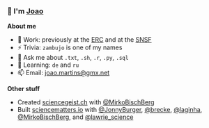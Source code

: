 ### 👋 I'm [Joao](https://en.wikipedia.org/wiki/Jo%C3%A3o)

**About me**

- 🔭 Work: previously at the [ERC](https://erc.europa.eu) and at the [SNSF](http://www.snf.ch)
- ⚡ Trivia: `zambujo` is one of my names
- 💬 Ask me about `.txt`, `.sh`, `.r`, `.py`, `.sql`
- 🌱 Learning: `de` and `ru` 
- 📫 Email: [joao.martins@gmx.net](mailto:joao.martins@gmx.net)

**Other stuff**

- Created [sciencegeist.ch](https://www.sciencegeist.ch) with [@MirkoBischBerg](https://twitter.com/MirkoBischBerg)
- Built [sciencematters.io](https://github.com/SciMts) with [@JonnyBurger](https://github.com/JonnyBurger), [@brecke](https://github.com/brecke), [@laginha](https://github.com/laginha), [@MirkoBischBerg](https://twitter.com/MirkoBischBerg), and [@lawrie_science](https://twitter.com/lawrie_science)

